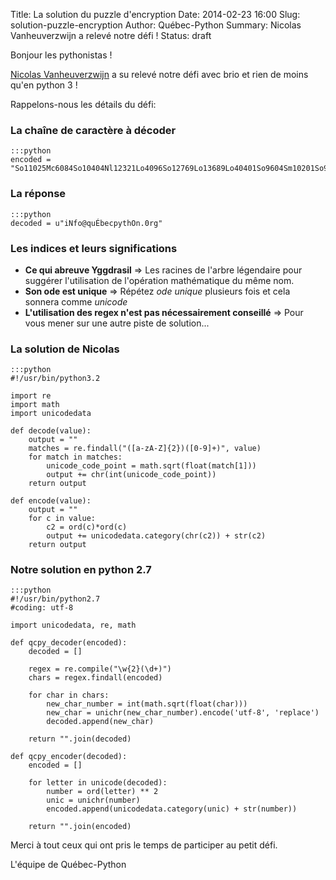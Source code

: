 Title: La solution du puzzle d'encryption
Date: 2014-02-23 16:00
Slug: solution-puzzle-encryption
Author: Québec-Python
Summary: Nicolas Vanheuverzwijn a relevé notre défi !
Status: draft

Bonjour les pythonistas !

[Nicolas Vanheuverzwijn](https://github.com/nvanheuverzwijn) a su relevé notre défi avec brio et rien de moins qu'en python 3 !

Rappelons-nous les détails du défi:

### La chaîne de caractère à décoder

    :::python
    encoded = "So11025Mc6084So10404Nl12321Lo4096So12769Lo13689Lo40401So9604Sm10201So9801Cn12544Lo14641Lo13456Sm10816Lo6241So12100Cn2116Mn2304So12996Sm10609"

### La réponse

    :::python
    decoded = u"iNfo@quÉbecpythOn.0rg"

### Les indices et leurs significations

* **Ce qui abreuve Yggdrasil** => Les racines de l'arbre légendaire pour suggérer l'utilisation de l'opération mathématique du même nom.
* **Son ode est unique** => Répétez *ode unique* plusieurs fois et cela sonnera comme *unicode*
* **L'utilisation des regex n'est pas nécessairement conseillé** => Pour vous mener sur une autre piste de solution...

### La solution de Nicolas

    :::python
    #!/usr/bin/python3.2

    import re
    import math
    import unicodedata

    def decode(value):
        output = ""
        matches = re.findall("([a-zA-Z]{2})([0-9]+)", value)
        for match in matches:
            unicode_code_point = math.sqrt(float(match[1]))
            output += chr(int(unicode_code_point))
        return output

    def encode(value):
        output = ""
        for c in value:
            c2 = ord(c)*ord(c)
            output += unicodedata.category(chr(c2)) + str(c2)
        return output

### Notre solution en python 2.7

    :::python
    #!/usr/bin/python2.7
    #coding: utf-8

    import unicodedata, re, math

    def qcpy_decoder(encoded):
        decoded = []

        regex = re.compile("\w{2}(\d+)")
        chars = regex.findall(encoded)

        for char in chars:
            new_char_number = int(math.sqrt(float(char)))
            new_char = unichr(new_char_number).encode('utf-8', 'replace')
            decoded.append(new_char)

        return "".join(decoded)

    def qcpy_encoder(decoded):
        encoded = []

        for letter in unicode(decoded):
            number = ord(letter) ** 2
            unic = unichr(number)
            encoded.append(unicodedata.category(unic) + str(number))

        return "".join(encoded)

Merci à tout ceux qui ont pris le temps de participer au petit défi.

L'équipe de Québec-Python